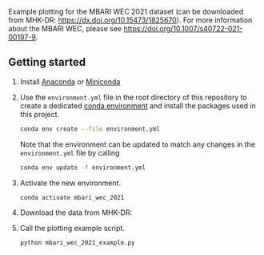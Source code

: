 Example plotting for the MBARI WEC 2021 dataset (can be downloaded from MHK-DR: https://dx.doi.org/10.15473/1825670). For more information about the MBARI WEC, please see https://doi.org/10.1007/s40722-021-00197-9.

## Getting started

1. Install [Anaconda](https://anaconda.org) or [Miniconda](https://docs.conda.io/en/latest/miniconda.html)

2. Use the `environment.yml` file in the root directory of this repository to create a dedicated [conda environment](https://docs.conda.io/projects/conda/en/latest/user-guide/concepts/environments.html) and install the packages used in this project.

	```bash
	conda env create --file environment.yml
	```

	Note that the environment can be updated to match any changes in the `environment.yml` file by calling

	```bash
	conda env update -f environment.yml
	```

3. Activate the new environment.

	```bash
	conda activate mbari_wec_2021
	```

4. Download the data from MHK-DR: 

5. Call the plotting example script.

	```bash
	python mbari_wec_2021_example.py
	```
